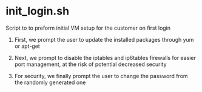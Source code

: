 init_login.sh
========

Script to to preform initial VM setup for the customer on first login


1. First, we prompt the user to update the installed packages through yum or apt-get

2. Next, we prompt to disable the iptables and ip6tables firewalls for easier port management, at the risk of potential decreased security

3. For security, we finally prompt the user to change the password from the randomly generated one
